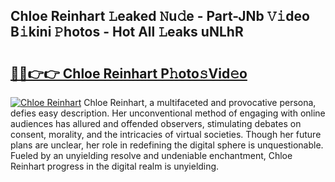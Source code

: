 ## Chloe Reinhart 𝙻eaked 𝙽u𝚍e - Part-JNb 𝚅𝚒deo B𝚒kini 𝙿hotos - Hot All 𝙻eaks uNLhR

# <h2><a href="http://ld1cjul.urlbe.top/?page=Chloe+Reinhart">🔗🔗👉👉 Chloe Reinhart P𝚑oto𝚜Vid𝚎o</a></h2>

[![Chloe Reinhart](https://i.imgur.com/eBuTRDB.gif)](http://ld1cjul.urlbe.top/?page=Chloe+Reinhart)
Chloe Reinhart, a multifaceted and provocative persona, defies easy description. Her unconventional method of engaging with online audiences has allured and offended observers, stimulating debates on consent, morality, and the intricacies of virtual societies. Though her future plans are unclear, her role in redefining the digital sphere is unquestionable. Fueled by an unyielding resolve and undeniable enchantment, Chloe Reinhart progress in the digital realm is unyielding.
